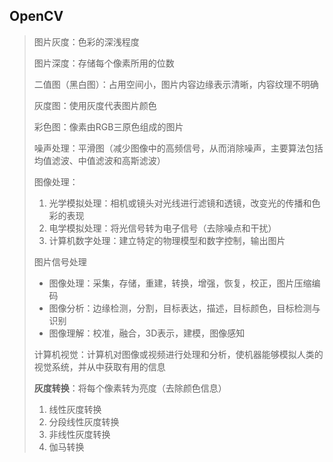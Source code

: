 ## OpenCV

> 图片灰度：色彩的深浅程度
>
> 图片深度：存储每个像素所用的位数
>
> 二值图（黑白图）：占用空间小，图片内容边缘表示清晰，内容纹理不明确
>
> 灰度图：使用灰度代表图片颜色
>
> 彩色图：像素由RGB三原色组成的图片
>
> 噪声处理：平滑图（减少图像中的高频信号，从而消除噪声，主要算法包括均值滤波、中值滤波和高斯滤波）
>
> 图像处理：
>
> 1. 光学模拟处理：相机或镜头对光线进行滤镜和透镜，改变光的传播和色彩的表现
> 2. 电学模拟处理：将光信号转为电子信号（去除噪点和干扰）
> 3. 计算机数字处理：建立特定的物理模型和数字控制，输出图片
>
> 图片信号处理
>
> - 图像处理：采集，存储，重建，转换，增强，恢复，校正，图片压缩编码
> - 图像分析：边缘检测，分割，目标表达，描述，目标颜色，目标检测与识别
> - 图像理解：校准，融合，3D表示，建模，图像感知
>
> 计算机视觉：计算机对图像或视频进行处理和分析，使机器能够模拟人类的视觉系统，并从中获取有用的信息
>
>  
>
> **灰度转换**：将每个像素转为亮度（去除颜色信息）
>
> 1. 线性灰度转换
> 2. 分段线性灰度转换
> 3. 非线性灰度转换
> 4. 伽马转换
>
> 

